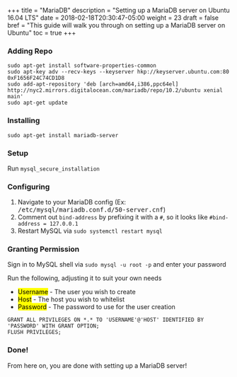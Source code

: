 +++
title = "MariaDB"
description = "Setting up a MariaDB server on Ubuntu 16.04 LTS"
date = 2018-02-18T20:30:47-05:00
weight = 23
draft = false
bref = "This guide will walk you through on setting up a MariaDB server on Ubuntu"
toc = true
+++

### Adding Repo

```
sudo apt-get install software-properties-common
sudo apt-key adv --recv-keys --keyserver hkp://keyserver.ubuntu.com:80 0xF1656F24C74CD1D8
sudo add-apt-repository 'deb [arch=amd64,i386,ppc64el] http://nyc2.mirrors.digitalocean.com/mariadb/repo/10.2/ubuntu xenial main'
sudo apt-get update
```
### Installing

```
sudo apt-get install mariadb-server
```
### Setup

Run `mysql_secure_installation`

### Configuring

1. Navigate to your MariaDB config (Ex: <samp>/etc/mysql/mariadb.conf.d/50-server.cnf</samp>)
2. Comment out `bind-address` by prefixing it with a `#`, so it looks like `#bind-address = 127.0.0.1`
3. Restart MySQL via `sudo systemctl restart mysql`

### Granting Permission

Sign in to MySQL shell via `sudo mysql -u root -p` and enter your password

Run the following, adjusting it to suit your own needs

- <mark>Username</mark> - The user you wish to create
- <mark>Host</mark> - The host you wish to whitelist
- <mark>Password</mark> - The password to use for the user creation

```
GRANT ALL PRIVILEGES ON *.* TO 'USERNAME'@'HOST' IDENTIFIED BY 'PASSWORD' WITH GRANT OPTION;
FLUSH PRIVILEGES;
```

### Done!

From here on, you are done with setting up a MariaDB server!
